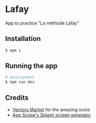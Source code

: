 # Lafay

App to practice "La méthode Lafay"

## Installation

```bash
$ npm i
```

## Running the app

```bash
# development
$ npm run dev
```

## Credits

- [Vectors Market](https://www.flaticon.com/packs/fitness-16) for the amazing icons
- [App Scope's Splash screen generator](https://appsco.pe/developer/splash-screens)
